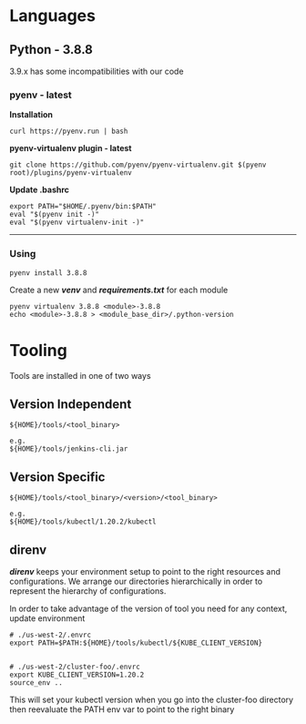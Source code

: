 # Languages
## Python - 3.8.8
3.9.x has some incompatibilities with our code

### pyenv - latest
**Installation**

```curl https://pyenv.run | bash```

**pyenv-virtualenv plugin - latest**

```
git clone https://github.com/pyenv/pyenv-virtualenv.git $(pyenv root)/plugins/pyenv-virtualenv
```

**Update .bashrc**
```
export PATH="$HOME/.pyenv/bin:$PATH"
eval "$(pyenv init -)"
eval "$(pyenv virtualenv-init -)"
```
---
### Using
```
pyenv install 3.8.8
```
Create a new ***venv*** and ***requirements.txt*** for each module
```
pyenv virtualenv 3.8.8 <module>-3.8.8
echo <module>-3.8.8 > <module_base_dir>/.python-version
```

# Tooling
Tools are installed in one of two ways
## Version Independent
```
${HOME}/tools/<tool_binary>

e.g.
${HOME}/tools/jenkins-cli.jar
```

## Version Specific
```
${HOME}/tools/<tool_binary>/<version>/<tool_binary>

e.g.
${HOME}/tools/kubectl/1.20.2/kubectl
```
## direnv
***direnv*** keeps your environment setup to point to the right resources and configurations. We arrange our directories hierarchically in order to represent the hierarchy of configurations.

In order to take advantage of the version of tool you need for any context, update environment

```
# ./us-west-2/.envrc
export PATH=$PATH:${HOME}/tools/kubectl/${KUBE_CLIENT_VERSION}


# ./us-west-2/cluster-foo/.envrc
export KUBE_CLIENT_VERSION=1.20.2
source_env ..
```

This will set your kubectl version when you go into the cluster-foo directory then reevaluate the PATH env var to point to the right binary